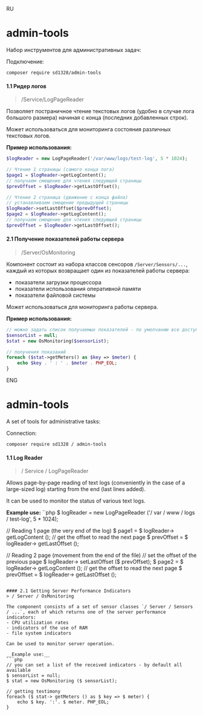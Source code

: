 RU 
# admin-tools

Набор инструментов  для административных задач:

Подключение:
```
composer require sd1328/admin-tools
```


#### 1.1 Ридер логов
> /Service/LogPageReader

Позволяет постраничное чтение текстовых логов (удобно в случае лога большого размера)  начиная с конца (последних добавленных строк).

Может использоваться для мониторинга состояния различных текстовых логов.

__Пример использования:__
```php
$logReader = new LogPageReader('/var/www/logs/test-log', 5 * 1024);

// Чтение 1 страницы (самого конца лога)
$page1 = $logReader->getLogContent();
// получаем смещение для чтения следующей страницы
$prevOffset = $logReader->getLastOffset();

// Чтение 2 страница (движение с конца файла)
// устанавливаем смещение предыдущей страницы
$logReader->setLastOffset($prevOffset);
$page2 = $logReader->getLogContent();
// получаем смещение для чтения следующей страницы
$prevOffset = $logReader->getLastOffset();
```

#### 2.1 Получение показателей работы сервера
> /Server/OsMonitoring

Компонент состоит из набора классов сенсоров `/Server/Sensors/...`, каждый из которых возвращает один из показателей работы сервера:
- показатели загрузки процессора
- показатели использования оперативной памяти
- показатели файловой системы

Может использоваться для мониторинга работы сервера.

__Пример использования:__
```php
// можно задать список получаемых показателей - по умолчанию все доступные
$sensorList = null;
$stat = new OsMonitoring($sensorList);

// получения показаний
foreach ($stat->getMeters() as $key => $meter) {
    echo $key . ' : ' . $meter . PHP_EOL;
}

```
ENG
# admin-tools

A set of tools for administrative tasks:

Connection:
```
composer require sd1328 / admin-tools
```


#### 1.1 Log Reader
> / Service / LogPageReader

Allows page-by-page reading of text logs (conveniently in the case of a large-sized log) starting from the end (last lines added).

It can be used to monitor the status of various text logs.

__Example use:__
``php
$ logReader = new LogPageReader ('/ var / www / logs / test-log', 5 * 1024);

// Reading 1 page (the very end of the log)
$ page1 = $ logReader-> getLogContent ();
// get the offset to read the next page
$ prevOffset = $ logReader-> getLastOffset ();

// Reading 2 page (movement from the end of the file)
// set the offset of the previous page
$ logReader-> setLastOffset ($ prevOffset);
$ page2 = $ logReader-> getLogContent ();
// get the offset to read the next page
$ prevOffset = $ logReader-> getLastOffset ();
```

#### 2.1 Getting Server Performance Indicators
> / Server / OsMonitoring

The component consists of a set of sensor classes `/ Server / Sensors / ...`, each of which returns one of the server performance indicators:
- CPU utilization rates
- indicators of the use of RAM
- file system indicators

Can be used to monitor server operation.

__Example use:__
```php
// you can set a list of the received indicators - by default all available
$ sensorList = null;
$ stat = new OsMonitoring ($ sensorList);

// getting testimony
foreach ($ stat-> getMeters () as $ key => $ meter) {
    echo $ key. ':'. $ meter. PHP_EOL;
}

```
